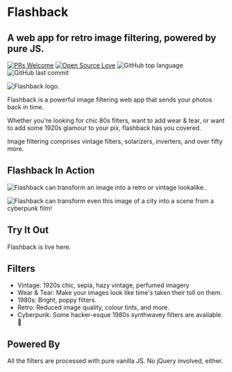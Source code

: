 # Flashback
## A web app for retro image filtering, powered by pure JS. 
[![PRs Welcome](https://img.shields.io/badge/PRs-welcome-brightgreen.svg?style=flat-square)](http://makeapullrequest.com) 
[![Open Source Love](https://badges.frapsoft.com/os/v1/open-source.png?v=103)](https://github.com/ellerbrock/open-source-badges/)
![GitHub top language](https://img.shields.io/github/languages/top/badges/shields.svg)
![GitHub last commit](https://img.shields.io/github/last-commit/google/skia.svg)

![Flashback logo.](https://github.com/silvia-odwyer/flashback/blob/master/media/logo-waves.gif "Flashback logo.")


Flashback is a powerful image filtering web app that sends your photos back in time. 

Whether you're looking for chic 80s filters, want to add wear & tear, or want to add some 1920s glamour
to your pix, flashback has you covered.

Image filtering comprises vintage filters, solarizers, inverters, and over fifty more. 

## Flashback In Action
![Flashback can transform an image into a retro or vintage lookalike.](https://github.com/silvia-odwyer/flashback/blob/master/media/flashback-app-2.gif "Flashback can transform an image into a retro or vintage lookalike.")

![Flashback can transform even this image of a city into a scene from a cyberpunk film!](https://github.com/silvia-odwyer/flashback/blob/master/media/flashback-app-city.gif "Flashback can transform even this image of a city into a scene from a cyberpunk film!")

## Try It Out
Flashback is live here. 

## Filters
- Vintage: 1920s chic, sepia, hazy vintage, perfumed imagery
- Wear & Tear: Make your images look like time's taken their toll on them. 
- 1980s: Bright, poppy filters.
- Retro: Reduced image quality, colour tints, and more.
- Cyberpunk: Some hacker-esque 1980s synthwavey filters are available. :eyes:

## Powered By
All the filters are processed with pure vanilla JS. No jQuery involved, either.
